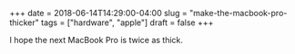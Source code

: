 +++
date = 2018-06-14T14:29:00-04:00
slug = "make-the-macbook-pro-thicker"
tags = ["hardware", "apple"]
draft = false
+++

I hope the next MacBook Pro is twice as thick.
